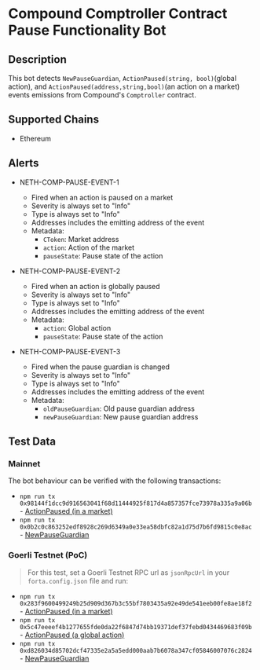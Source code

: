 # Compound Comptroller Contract Pause Functionality Bot

## Description

This bot detects `NewPauseGuardian`, `ActionPaused(string, bool)`(global action), and `ActionPaused(address,string,bool)`(an action on a market) events emissions from Compound's `Comptroller` contract.

## Supported Chains

- Ethereum

## Alerts

- NETH-COMP-PAUSE-EVENT-1

  - Fired when an action is paused on a market
  - Severity is always set to "Info"
  - Type is always set to "Info"
  - Addresses includes the emitting address of the event
  - Metadata:
    - `CToken`: Market address
    - `action`: Action of the market
    - `pauseState`: Pause state of the action

- NETH-COMP-PAUSE-EVENT-2

  - Fired when an action is globally paused
  - Severity is always set to "Info"
  - Type is always set to "Info"
  - Addresses includes the emitting address of the event
  - Metadata:
    - `action`: Global action
    - `pauseState`: Pause state of the action

- NETH-COMP-PAUSE-EVENT-3
  - Fired when the pause guardian is changed
  - Severity is always set to "Info"
  - Type is always set to "Info"
  - Addresses includes the emitting address of the event
  - Metadata:
    - `oldPauseGuardian`: Old pause guardian address
    - `newPauseGuardian`: New pause guardian address

## Test Data

### Mainnet

The bot behaviour can be verified with the following transactions:

- `npm run tx 0x98144f1dcc9d916563041f68d11444925f817d4a857357fce73978a335a9a06b` - [ActionPaused (in a market)](https://etherscan.io/tx/0x98144f1dcc9d916563041f68d11444925f817d4a857357fce73978a335a9a06b)
- `npm run tx 0x0b2c0c863252edf8928c269d6349a0e33ea58dbfc82a1d75d7b6fd9815c0e8ac` - [NewPauseGuardian](https://etherscan.io/tx/0x0b2c0c863252edf8928c269d6349a0e33ea58dbfc82a1d75d7b6fd9815c0e8ac)

### Goerli Testnet (PoC)

> For this test, set a Goerli Testnet RPC url as `jsonRpcUrl` in your `forta.config.json` file and run:

- `npm run tx 0x283f9600499249b25d909d367b3c55bf7803435a92e49de541eeb00fe8ae18f2` - [ActionPaused (in a market)](https://goerli.etherscan.io/tx/0x283f9600499249b25d909d367b3c55bf7803435a92e49de541eeb00fe8ae18f2)
- `npm run tx 0x5c47eeeef4b1277655fde0da22f6847d74bb19371def37febd0434469683f09b` - [ActionPaused (a global action)](https://goerli.etherscan.io/tx/0x5c47eeeef4b1277655fde0da22f6847d74bb19371def37febd0434469683f09b)
- `npm run tx 0xd826034d85702dcf47335e2a5a5edd000aab7b6078a347cf05846007076c2824` - [NewPauseGuardian](https://goerli.etherscan.io/tx/0xd826034d85702dcf47335e2a5a5edd000aab7b6078a347cf05846007076c2824)
